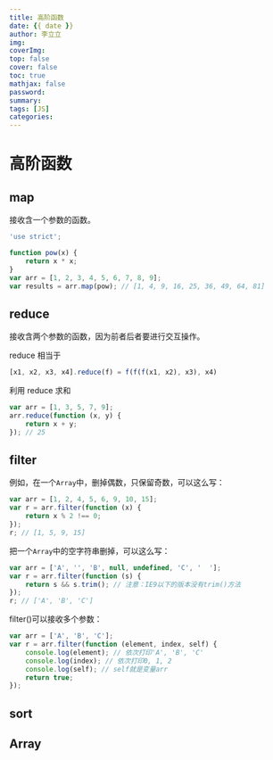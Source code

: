 ```yaml
---
title: 高阶函数
date: {{ date }}
author: 李立立
img:
coverImg:
top: false
cover: false
toc: true
mathjax: false
password:
summary:
tags: [JS]
categories:
---
```


# 高阶函数

## map

接收含一个参数的函数。

```js
'use strict';

function pow(x) {
    return x * x;
}
var arr = [1, 2, 3, 4, 5, 6, 7, 8, 9];
var results = arr.map(pow); // [1, 4, 9, 16, 25, 36, 49, 64, 81]
```

## reduce

接收含两个参数的函数，因为前者后者要进行交互操作。

reduce 相当于

```js
[x1, x2, x3, x4].reduce(f) = f(f(f(x1, x2), x3), x4)
```

利用 reduce 求和

```js
var arr = [1, 3, 5, 7, 9];
arr.reduce(function (x, y) {
    return x + y;
}); // 25
```

## filter

例如，在一个`Array`中，删掉偶数，只保留奇数，可以这么写：

```js
var arr = [1, 2, 4, 5, 6, 9, 10, 15];
var r = arr.filter(function (x) {
    return x % 2 !== 0;
});
r; // [1, 5, 9, 15]
```

把一个`Array`中的空字符串删掉，可以这么写：

```js
var arr = ['A', '', 'B', null, undefined, 'C', '  '];
var r = arr.filter(function (s) {
    return s && s.trim(); // 注意：IE9以下的版本没有trim()方法
});
r; // ['A', 'B', 'C']
```

filter()可以接收多个参数：

```js
var arr = ['A', 'B', 'C'];
var r = arr.filter(function (element, index, self) {
    console.log(element); // 依次打印'A', 'B', 'C'
    console.log(index); // 依次打印0, 1, 2
    console.log(self); // self就是变量arr
    return true;
});
```

## sort



## Array

